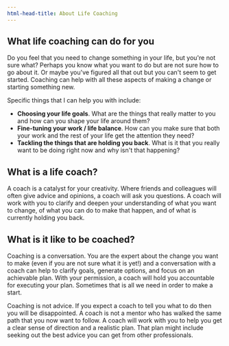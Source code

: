```yaml
---
html-head-title: About Life Coaching
---
```

## What life coaching can do for you

Do you feel that you need to change something in your life, but you're not sure what? Perhaps you know what you want to do but are not sure how to go about it. Or maybe you've figured all that out but you can't seem to get started. Coaching can help with all these aspects of making a change or starting something new.

Specific things that I can help you with include:

- **Choosing your life goals**. What are the things that really matter to you and how can you shape your life around them?
- **Fine-tuning your work / life balance**. How can you make sure that both your work and the rest of your life get the attention they need?
- **Tackling the things that are holding you back**. What is it that you really want to be doing right now and why isn't that happening?

## What is a life coach?

A coach is a catalyst for your creativity. Where friends and colleagues will often give advice and opinions, a coach will ask you questions. A coach will work with you to clarify and deepen your understanding of what you want to change, of what you can do to make that happen, and of what is currently holding you back.

## What is it like to be coached?

Coaching is a conversation. You are the expert about the change you want to make (even if you are not sure what it is yet!) and a conversation with a coach can help to clarify goals, generate options, and focus on an achievable plan. With your permission, a coach will hold you accountable for executing your plan. Sometimes that is all we need in order to make a start.

Coaching is not advice. If you expect a coach to tell you what to do then you will be disappointed. A coach is not a mentor who has walked the same path that you now want to follow. A coach will work with you to help you get a clear sense of direction and a realistic plan. That plan might include seeking out the best advice you can get from other professionals.
